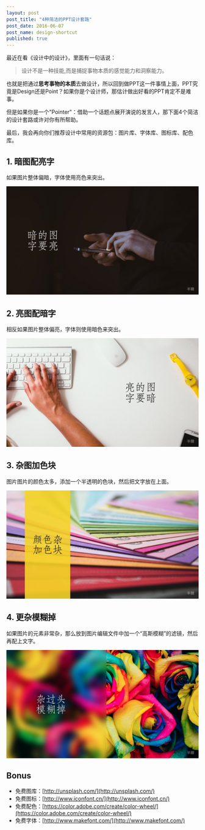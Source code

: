 ```yaml
---
layout: post
post_title: "4种简洁的PPT设计套路"
post_date: 2016-06-07
post_name: design-shortcut
published: true
---
```

最近在看《设计中的设计》，里面有一句话说：
> 设计不是一种技能,而是捕捉事物本质的感觉能力和洞察能力。

也就是把通过**思考事物的本质**去做设计，所以回到做PPT这一件事情上面，PPT究竟是Design还是Point？如果你是个设计师，那估计做出好看的PPT肯定不是难事。

但是如果你是一个"Pointer"：借助一个话题点展开演说的发言人，那下面4个简洁的设计套路或许对你有所帮助。

最后，我会再向你们推荐设计中常用的资源包：图片库、字体库、图标库、配色库。

## 1. 暗图配亮字
如果图片整体偏暗，字体使用亮色来突出。

![](./_image/color/color.001.jpeg)


## 2. 亮图配暗字

相反如果图片整体偏亮，字体则使用暗色来突出。



![](./_image/color/color.002.jpeg)



## 3. 杂图加色块

图片图片的颜色太多，添加一个半透明的色块，然后把文字放在上面。


![](./_image/color/color.003.jpeg)



## 4. 更杂模糊掉

如果图片的元素非常杂，那么放到图片编辑文件中加一个“高斯模糊”的滤镜，然后再配上文字。


![](./_image/color/color.004.jpeg)




## Bonus
- 免费图库：[http://unsplash.com/](http://unsplash.com/)
- 免费图标：[http://www.iconfont.cn/](http://www.iconfont.cn/)
- 免费配色：[https://color.adobe.com/create/color-wheel/](https://color.adobe.com/create/color-wheel/)
- 免费字体：[http://www.makefont.com/](http://www.makefont.com/)

